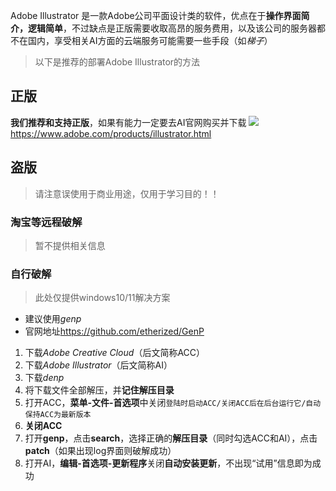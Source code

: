 Adobe Illustrator 是一款Adobe公司平面设计类的软件，优点在于**操作界面简介，逻辑简单**，不过缺点是正版需要收取高昂的服务费用，以及该公司的服务器都不在国内，享受相关AI方面的云端服务可能需要一些手段（如*梯子*）

> 以下是推荐的部署Adobe Illustrator的方法



## 正版



**我们推荐和支持正版**，如果有能力一定要去AI官网购买并下载
![](/AI官网.png)
<https://www.adobe.com/products/illustrator.html>

## 盗版

> 请注意误使用于商业用途，仅用于学习目的！！


### 淘宝等远程破解


> 暂不提供相关信息


### 自行破解


> 此处仅提供windows10/11解决方案


- 建议使用*genp*
- 官网地址<https://github.com/etherized/GenP>
1. 下载*Adobe Creative Cloud*（后文简称ACC）
2. 下载*Adobe Illustrator*（后文简称AI）
3. 下载*denp*
4. 将下载文件全部解压，并**记住解压目录**
5. 打开ACC，**菜单-文件-首选项**中关闭`登陆时启动ACC/关闭ACC后在后台运行它/自动保持ACC为最新版本`
6. **关闭ACC**
7. 打开**genp**，点击**search**，选择正确的**解压目录**（同时勾选ACC和AI），点击**patch**（如果出现log界面则破解成功）
8. 打开AI，**编辑-首选项-更新程序**关闭**自动安装更新**，不出现“试用”信息即为成功
